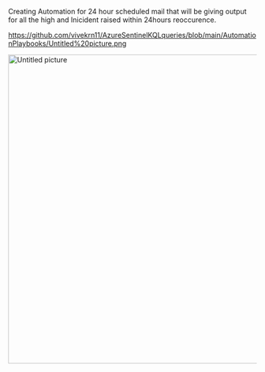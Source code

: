 Creating Automation for 24 hour scheduled mail that will be giving output for all the high and Inicident raised within 24hours reoccurence.

https://github.com/vivekrn11/AzureSentinelKQLqueries/blob/main/AutomationPlaybooks/Untitled%20picture.png


<img width="626" alt="Untitled picture" src="https://github.com/user-attachments/assets/a996f767-8293-44c7-8cfa-af2c1757e44f">



